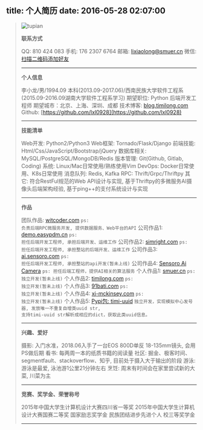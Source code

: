 title: 个人简历
date: 2016-05-28 02:07:00
---

<blockquote class="blockquote-center">

![tupian](http://qiniucdn.timilong.com/face1.jpg)

<b>联系方式</b>

QQ: 810 424 083
手机: 176 2307 6764
邮箱: lixiaolong@smuer.cn
微信: [扫描二维码添加好友](http://qiniucdn.timilong.com/wechat_timilong.jpg)

---

<b>个人信息</b>

李小龙/男/1994.09
本科(2013.09-2017.06)/西南民族大学软件工程系(2015.09-2016.09湖南大学软件工程系学习)
期望职位: Python 后端开发工程师
期望城市：北京、上海、深圳、成都
技术博客: [blog.timilong.com](http://blog.timilong.com)
Github: [https://github.com/lxl0928](https://github.com/lxl0928)

---

<b>技能清单</b>

Web开发: Python2/Python3
Web框架: Tornado/Flask/Django
前端技能: Html/Css/JavaScript/Bootstrap/jQuery
数据库相关: MySQL/PostgreSQL/MongoDB/Redis
版本管理: Git(Github, Gitlab, Coding)
系统: Linux/Mac日常使用/熟练使用Vim
DevOps:  Docker日常使用、K8s日常使用
消息队列:  Redis, Kafka
RPC: Thrift/Grpc/Thriftpy
其它: 符合RestFul规范的Web API设计与实现, 基于Thriftpy的多微服务AI摄像头后端架构经验, 基于ping++的支付系统设计与实现

---

<b>作品</b>

团队作品: [witcoder.com](http://witcoder.com)  <code>ps: 负责后端RPC微服务开发, 提供数据服务、Web平台的API</code>
公司作品1: [demo.easypdm.cn](http://demo.easypdm.cn)  <code>ps: 担任后端开发工程师, 承担后端开发、运维工作</code>
公司作品2: [simright.com](https://www.simright.com)   <code>ps: 担任后端开发工程师, 承担整站的后端开发、运维工作</code>
公司作品3: [ai.sensoro.com](https://ai.sensoro.com)   <code>ps: 担任后端开发工程师, 承担整站的api开发(暂未上线)</code>
公司作品4: [Sensoro Ai Camera](https://www.sensoro.com/zh/intelligent.html)   <code>ps: 担任后端工程师，提供AI相关的算法服务</code>
个人作品1: [smuer.cn](https://www.smuer.cn)  <code>ps: 独立开发(暂未上线)</code>
个人作品2: [timilong.com](https://www.timilong.com)  <code>ps: 独立开发(暂未上线)</code>
个人作品3: [91bati.com](https://www.91bati.com)  <code>ps: 独立开发(暂未上线)</code>
个人作品4: [xj-mckinsey.com](https://www.xj-mckinsey.com)  <code>ps: 独立开发(暂未上线)</code>
个人作品5: [Pypi包: timi-uuid](https://pypi.org/project/timi-uuid/) <code>独立开发，实现模拟中心发号器, 发放唯一不重复自增类uuid str, 支持timi-uuid str解析成相应的dict，获取此类uuid信息。</code>

---

<b>兴趣、爱好</b>

摄影: 入门水准，2018.06入手了一台EOS 800D单反 18-135mm镜头, 会用PS做后期
看书: 每两周一本的纸质书籍的阅读量
社区: 掘金、极客时间、segmentfault、stackoverflow、知乎, 目前处于摄入大于输出的阶段
游泳: 游泳是最爱, 泳池游1公里21分钟左右
烹饪: 周末有时间会在家里尝试新的大菜, 川菜为主

---

<b>竞赛、奖学金、荣誉称号</b>

2015年中国大学生计算机设计大赛四川省一等奖
2015年中国大学生计算机设计大赛国赛二等奖
国家励志奖学金
民族团结进步先进个人
校三等奖学金

---

</blockquote>
